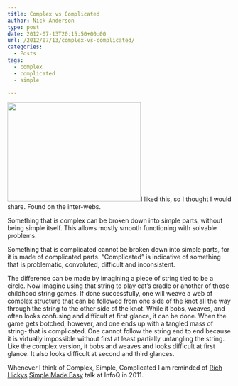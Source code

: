 ```yaml
---
title: Complex vs Complicated
author: Nick Anderson
type: post
date: 2012-07-13T20:15:50+00:00
url: /2012/07/13/complex-vs-complicated/
categories:
  - Posts
tags:
  - complex
  - complicated
  - simple

---
```

[<img class="alignleft size-medium wp-image-1036" title="Complex vs Complicated" src="http://www.cmdln.org/images/wp-content/uploads/2012/07/jladder_complex_complicated-300x223.jpg" alt="" width="300" height="223" srcset="http://www.cmdln.org/images/wp-content/uploads/2012/07/jladder_complex_complicated-300x223.jpg 300w, http://www.cmdln.org/images/wp-content/uploads/2012/07/jladder_complex_complicated-1024x762.jpg 1024w" sizes="(max-width: 300px) 100vw, 300px" />][1]I liked this, so I thought I would share. Found on the inter-webs.

Something that is complex can be broken down into simple parts, without being simple itself. This allows mostly smooth functioning with solvable problems.

Something that is complicated cannot be broken down into simple parts, for it is made of complicated parts. &#8220;Complicated&#8221; is indicative of something that is problematic, convoluted, difficult and inconsistent.

The difference can be made by imagining a piece of string tied to be a circle. Now imagine using that string to play cat&#8217;s cradle or another of those childhood string games. If done successfully, one will weave a web of complex structure that can be followed from one side of the knot all the way through the string to the other side of the knot. While it bobs, weaves, and often looks confusing and difficult at first glance, it can be done. When the game gets botched, however, and one ends up with a tangled mass of string- that is complicated. One cannot follow the string end to end because it is virtually impossible without first at least partially untangling the string. Like the complex version, it bobs and weaves and looks difficult at first glance. It also looks difficult at second and third glances.

Whenever I think of Complex, Simple, Complicated I am reminded of [Rich Hickys][2] [Simple Made Easy][3] talk at InfoQ in 2011.

 [1]: http://www.cmdln.org/images/wp-content/uploads/2012/07/jladder_complex_complicated.jpg
 [2]: https://twitter.com/richhickey
 [3]: http://www.infoq.com/presentations/Simple-Made-Easy

